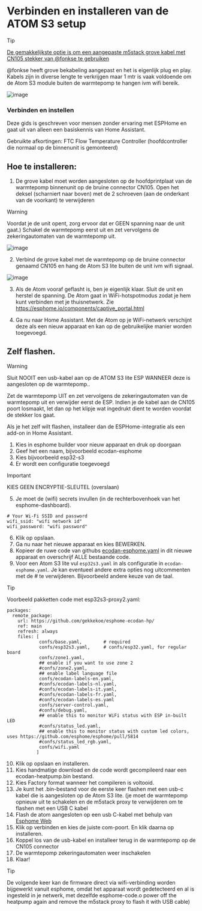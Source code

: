 # Verbinden en installeren van de ATOM S3 setup

> [!TIP]
> [De gemakkelijkste optie is om een aangepaste m5stack grove kabel met CN105 stekker van @fonkse te gebruiken](https://tweakers.net/aanbod/3767796/m5stack-atom-voor-besturing-via-cn105-mitsubishi-electric-warmtepomp.html)

@fonkse heeft grove bekabeling aangepast en het is eigenlijk plug en play. Kabels zijn in diverse lengte te verkrijgen maar 1 mtr is vaak voldoende om de Atom S3 module buiten de warmtepomp te hangen ivm wifi bereik.

![image](https://github.com/gekkekoe/esphome-ecodan-hp/blob/main/img/m5stack_cn105.jpg?raw=true)


### Verbinden en instellen
Deze gids is geschreven voor mensen zonder ervaring met ESPHome en gaat uit van alleen een basiskennis van Home Assistant.

Gebruikte afkortingen:
FTC Flow Temperature Controller (hoofdcontroller die normaal op de binnenunit is gemonteerd)

## Hoe te installeren:

1. De grove kabel moet worden aangesloten op de hoofdprintplaat van de warmtepomp binnenunit op de bruine connector CN105. Open het deksel (scharniert naar boven) met de 2 schroeven (aan de onderkant van de voorkant) te verwijderen

> [!WARNING]
> Voordat je de unit opent, zorg ervoor dat er GEEN spanning naar de unit gaat.)
> Schakel de warmtepomp eerst uit en zet vervolgens de zekeringautomaten van de warmtepomp uit.

![image](https://github.com/gekkekoe/esphome-ecodan-hp/blob/main/img/connection_FTC.jpg?raw=true)

2. Verbind de grove kabel met de warmtepomp op de bruine connector genaamd CN105 en hang de Atom S3 lite buiten de unit ivm wifi signaal.

![image](https://github.com/gekkekoe/esphome-ecodan-hp/blob/main/img/m5stack_installed.jpg?raw=true)

3. Als de Atom vooraf geflasht is, ben je eigenlijk klaar. Sluit de unit en herstel de spanning. De Atom gaat in WiFi-hotspotmodus zodat je hem kunt verbinden met je thuisnetwerk. Zie https://esphome.io/components/captive_portal.html

4. Ga nu naar Home Assistant. Met de Atom op je WiFi-netwerk verschijnt deze als een nieuw apparaat en kan op de gebruikelijke manier worden toegevoegd.

## Zelf flashen.
> [!WARNING]
> Sluit NOOIT een usb-kabel aan op de ATOM S3 lite ESP WANNEER deze is aangesloten op de warmtepomp..
> 
> Zet de warmtepomp UIT en zet vervolgens de zekeringautomaten van de warmtepomp uit en verwijder eerst de ESP. Indien je de kabel aan de CN105 poort losmaakt, let dan op het klipje wat ingedrukt dient te worden voordat de stekker los gaat.

Als je het zelf wilt flashen, installeer dan de ESPHome-integratie als een add-on in Home Assistant.
1. Kies in esphome builder voor nieuw apparaat en druk op doorgaan
2. Geef het een naam, bijvoorbeeld ecodan-esphome
3. Kies bijvoorbeeld esp32-s3
4. Er wordt een configuratie toegevoegd
> [!IMPORTANT]
> KIES GEEN ENCRYPTIE-SLEUTEL (overslaan)

5. Je moet de (wifi) secrets invullen (in de rechterbovenhoek van het esphome-dashboard).
```
# Your Wi-Fi SSID and password
wifi_ssid: "wifi network id"
wifi_password: "wifi password"
```

6. Klik op opslaan.
7. Ga nu naar het nieuwe apparaat en kies BEWERKEN.
8. Kopieer de ruwe code van githubs [ecodan-esphome.yaml](ecodan-esphome.yaml) in dit nieuwe apparaat en overschrijf ALLE bestaande code.
9. Voor een Atom S3 lite vul `esp32s3.yaml` in als configuratie in `ecodan-esphome.yaml`.
Je kan eventueel andere extra opties nog uitcommenten met de # te verwijderen. Bijvoorbeeld andere keuze van de taal.

> [!TIP]
> Voorbeeld pakketten code met esp32s3-proxy2.yaml:
```
packages:
  remote_package:
    url: https://github.com/gekkekoe/esphome-ecodan-hp/
    ref: main
    refresh: always
    files: [ 
            confs/base.yaml,        # required
            confs/esp32s3.yaml,     # confs/esp32.yaml, for regular board
            confs/zone1.yaml,
            ## enable if you want to use zone 2
            #confs/zone2.yaml,
            ## enable label language file
            confs/ecodan-labels-en.yaml,
            #confs/ecodan-labels-nl.yaml,
            #confs/ecodan-labels-it.yaml,
            #confs/ecodan-labels-fr.yaml,
            #confs/ecodan-labels-es.yaml
            confs/server-control.yaml,
            #confs/debug.yaml,
            ## enable this to monitor WiFi status with ESP in-built LED
            #confs/status_led.yaml,
            ## enable this to monitor status with custom led colors, uses https://github.com/esphome/esphome/pull/5814
            #confs/status_led_rgb.yaml,
            confs/wifi.yaml
           ]
```

10. Klik op opslaan en installeren.
11. Kies handmatige download en de code wordt gecompileerd naar een ecodan-heatpump.bin bestand.
12. Kies Factory format wanneer het compileren is voltooid.
13. Je kunt het .bin-bestand voor de eerste keer flashen met een usb-c kabel die is aangesloten op de Atom S3 lite. (je moet de warmtepomp opnieuw uit te schakelen en de m5stack proxy te verwijderen om te flashen met een USB C kabel
14. Flash de atom aangesloten op een usb C-kabel met behulp van [Esphome Web](https://web.esphome.io/?dashboard_install)
15. Klik op verbinden en kies de juiste com-poort. En klik daarna op installeren.
16. Koppel los van de usb-kabel en installeer terug in de warmtepomp op de CN105 connector
17. De warmtepomp zekeringautomaten weer inschakelen
18. Klaar!

> [!TIP]
> De volgende keer kan de firmware direct via wifi-verbinding worden bijgewerkt vanuit esphome, omdat het apparaat wordt gedetecteerd en al is ingesteld in je netwerk, met dezelfde esphome-code.o power off the heatpump again and remove the m5stack proxy to flash it with USB cable)
